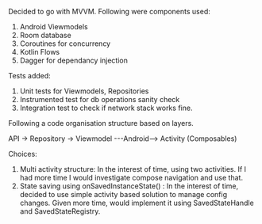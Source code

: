 Decided to go with MVVM. Following were components used:
1. Android Viewmodels
2. Room database
3. Coroutines for concurrency
4. Kotlin Flows
5. Dagger for dependancy injection

Tests added: 
1. Unit tests for Viewmodels, Repositories
2. Instrumented test for db operations sanity check
3. Integration test to check if network stack works fine.


Following a code organisation structure based on layers.

API -> Repository -> Viewmodel ---Android--> Activity (Composables)

Choices:
1. Multi activity structure: In the interest of time, using two activities. If I had more time I would investigate compose navigation and use that.
2. State saving using onSavedInstanceState() : In the interest of time, decided to use simple activity based solution to manage config changes. Given more time, would implement it using SavedStateHandle and SavedStateRegistry.